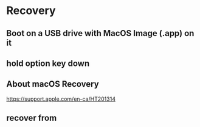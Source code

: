 # Recovery 

## Boot on a USB drive with MacOS Image (.app) on it

## hold option key down

## About macOS Recovery

https://support.apple.com/en-ca/HT201314

## recover from 
